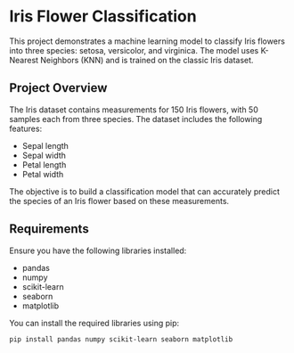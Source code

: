 # Iris Flower Classification

This project demonstrates a machine learning model to classify Iris flowers into three species: setosa, versicolor, and virginica. The model uses K-Nearest Neighbors (KNN) and is trained on the classic Iris dataset.

## Project Overview

The Iris dataset contains measurements for 150 Iris flowers, with 50 samples each from three species. The dataset includes the following features:

- Sepal length
- Sepal width
- Petal length
- Petal width

The objective is to build a classification model that can accurately predict the species of an Iris flower based on these measurements.

## Requirements

Ensure you have the following libraries installed:

- pandas
- numpy
- scikit-learn
- seaborn
- matplotlib

You can install the required libraries using pip:

```sh
pip install pandas numpy scikit-learn seaborn matplotlib
